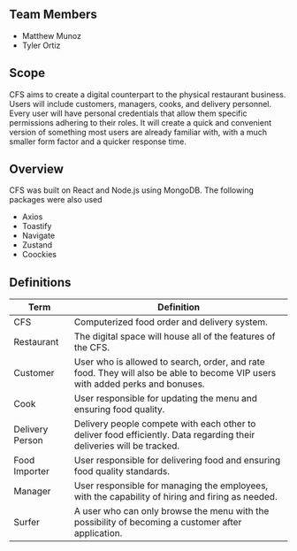 ## Team Members
- Matthew Munoz
- Tyler Ortiz

## Scope

CFS aims to create a digital counterpart to the physical restaurant business. Users will include customers, managers, cooks, and delivery personnel. Every user will have personal credentials that allow them specific permissions adhering to their roles. It will create a quick and convenient version of something most users are already familiar with, with a much smaller form factor and a quicker response time. 

## Overview

CFS was built on React and Node.js using MongoDB. The following packages were also used

- Axios
- Toastify
- Navigate
- Zustand
- Coockies



## Definitions

| Term | Definition |
| ------------- | ------------- |
| CFS |Computerized food order and delivery system. |
| Restaurant  | The digital space will house all of the features of the CFS.  |
| Customer  | User who is allowed to search, order, and rate food. They will also be able to become VIP users with added perks and bonuses. |
| Cook | User responsible for updating the menu and ensuring food quality. |
| Delivery Person | Delivery people compete with each other to deliver food efficiently. Data regarding their deliveries will be tracked. |
| Food Importer | User responsible for delivering food and ensuring food quality standards. |
| Manager | User responsible for managing the employees, with the capability of hiring and firing as needed. |
| Surfer |  A user who can only browse the menu with the possibility of becoming a customer after application.  |
 
